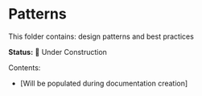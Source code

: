 # Patterns

This folder contains: design patterns and best practices

**Status:** 🚧 Under Construction

Contents:
- [Will be populated during documentation creation]
